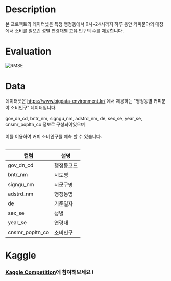 # Description
본 프로젝트의 데이터셋은 특정 행정동에서 0시~24시까지 하루 동안 커피분야의 매장에서 소비를 일으킨 성별 연령대별 고유 인구의 수를 제공합니다. 

# Evaluation
![RMSE](https://blog.kakaocdn.net/dn/b10oWd/btqBxATyHHi/QWuTvEd3FBMh5BfmkUVVCk/img.png)

# Data
데이터셋은 https://www.bigdata-environment.kr/ 에서 제공하는 "행정동별 커피분야 소비인구" 데이터입니다.
<br><br>
gov_dn_cd, bntr_nm, signgu_nm, adstrd_nm, de, sex_se, year_se, cnsmr_popltn_co 정보로 구성되어있으며
<br><br>
이를 이용하여 커피 소비인구를 예측 할 수 있습니다.
<br><br>

|컬럼|설명|
|---|---|
|gov_dn_cd|행정동코드|
|bntr_nm|시도명|
|signgu_nm|시군구명|
|adstrd_nm|행정동명|
|de|기준일자|
|sex_se|성별|
|year_se|연령대|
|cnsmr_popltn_co|소비인구|


# Kaggle
### [Kaggle Competition](https://www.kaggle.com/c/coffeecsmr/data)에 참여해보세요 !<br>
